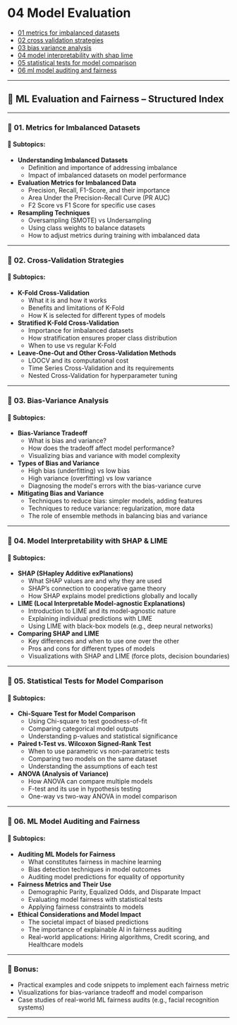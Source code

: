# 04 Model Evaluation

- [01 metrics for imbalanced datasets](./01_metrics_for_imbalanced_datasets.ipynb)
- [02 cross validation strategies](./02_cross_validation_strategies.ipynb)
- [03 bias variance analysis](./03_bias_variance_analysis.ipynb)
- [04 model interpretability with shap lime](./04_model_interpretability_with_shap_lime.ipynb)
- [05 statistical tests for model comparison](./05_statistical_tests_for_model_comparison.ipynb)
- [06 ml model auditing and fairness](./06_ml_model_auditing_and_fairness.ipynb)

---

## 📘 ML Evaluation and Fairness – Structured Index

---

### 🧩 **01. Metrics for Imbalanced Datasets**

#### 📌 Subtopics:
- **Understanding Imbalanced Datasets**
  - Definition and importance of addressing imbalance
  - Impact of imbalanced datasets on model performance
- **Evaluation Metrics for Imbalanced Data**
  - Precision, Recall, F1-Score, and their importance
  - Area Under the Precision-Recall Curve (PR AUC)
  - F2 Score vs F1 Score for specific use cases
- **Resampling Techniques**
  - Oversampling (SMOTE) vs Undersampling
  - Using class weights to balance datasets
  - How to adjust metrics during training with imbalanced data

---

### 🧩 **02. Cross-Validation Strategies**

#### 📌 Subtopics:
- **K-Fold Cross-Validation**
  - What it is and how it works
  - Benefits and limitations of K-Fold
  - How K is selected for different types of models
- **Stratified K-Fold Cross-Validation**
  - Importance for imbalanced datasets
  - How stratification ensures proper class distribution
  - When to use vs regular K-Fold
- **Leave-One-Out and Other Cross-Validation Methods**
  - LOOCV and its computational cost
  - Time Series Cross-Validation and its requirements
  - Nested Cross-Validation for hyperparameter tuning

---

### 🧩 **03. Bias-Variance Analysis**

#### 📌 Subtopics:
- **Bias-Variance Tradeoff**
  - What is bias and variance?
  - How does the tradeoff affect model performance?
  - Visualizing bias and variance with model complexity
- **Types of Bias and Variance**
  - High bias (underfitting) vs low bias
  - High variance (overfitting) vs low variance
  - Diagnosing the model's errors with the bias-variance curve
- **Mitigating Bias and Variance**
  - Techniques to reduce bias: simpler models, adding features
  - Techniques to reduce variance: regularization, more data
  - The role of ensemble methods in balancing bias and variance

---

### 🧩 **04. Model Interpretability with SHAP & LIME**

#### 📌 Subtopics:
- **SHAP (SHapley Additive exPlanations)**
  - What SHAP values are and why they are used
  - SHAP’s connection to cooperative game theory
  - How SHAP explains model predictions globally and locally
- **LIME (Local Interpretable Model-agnostic Explanations)**
  - Introduction to LIME and its model-agnostic nature
  - Explaining individual predictions with LIME
  - Using LIME with black-box models (e.g., deep neural networks)
- **Comparing SHAP and LIME**
  - Key differences and when to use one over the other
  - Pros and cons for different types of models
  - Visualizations with SHAP and LIME (force plots, decision boundaries)

---

### 🧩 **05. Statistical Tests for Model Comparison**

#### 📌 Subtopics:
- **Chi-Square Test for Model Comparison**
  - Using Chi-square to test goodness-of-fit
  - Comparing categorical model outputs
  - Understanding p-values and statistical significance
- **Paired t-Test vs. Wilcoxon Signed-Rank Test**
  - When to use parametric vs non-parametric tests
  - Comparing two models on the same dataset
  - Understanding the assumptions of each test
- **ANOVA (Analysis of Variance)**
  - How ANOVA can compare multiple models
  - F-test and its use in hypothesis testing
  - One-way vs two-way ANOVA in model comparison

---

### 🧩 **06. ML Model Auditing and Fairness**

#### 📌 Subtopics:
- **Auditing ML Models for Fairness**
  - What constitutes fairness in machine learning
  - Bias detection techniques in model outcomes
  - Auditing model predictions for equality of opportunity
- **Fairness Metrics and Their Use**
  - Demographic Parity, Equalized Odds, and Disparate Impact
  - Evaluating model fairness with statistical tests
  - Applying fairness constraints to models
- **Ethical Considerations and Model Impact**
  - The societal impact of biased predictions
  - The importance of explainable AI in fairness auditing
  - Real-world applications: Hiring algorithms, Credit scoring, and Healthcare models

---

### 🧠 Bonus:
- Practical examples and code snippets to implement each fairness metric
- Visualizations for bias-variance tradeoff and model comparison
- Case studies of real-world ML fairness audits (e.g., facial recognition systems)

---
